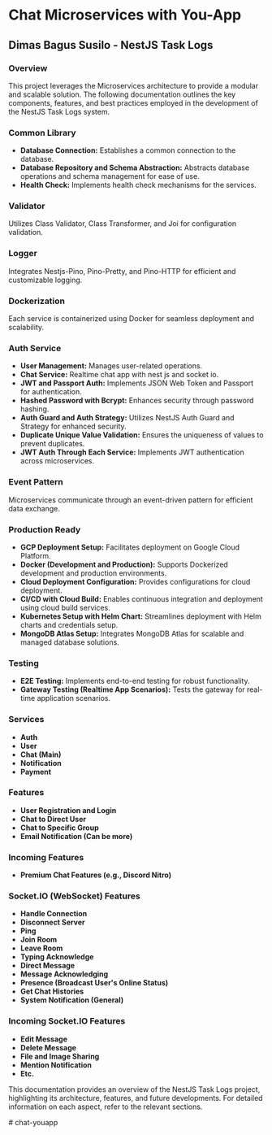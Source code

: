 <!DOCTYPE html>
<html lang="en">

<head>
  <meta charset="UTF-8">
  <meta name="viewport" content="width=device-width, initial-scale=1.0">
</head>

<body>

  <h1>Chat Microservices with You-App</h1>

<h2>Dimas Bagus Susilo -  NestJS Task Logs</h2>

<h3>Overview</h3>

  <p>This project leverages the Microservices architecture to provide a modular and scalable solution. The following documentation outlines the key components, features, and best practices employed in the development of the NestJS Task Logs system.</p>

<h3>Common Library</h3>

  <ul>
    <li><strong>Database Connection:</strong> Establishes a common connection to the database.</li>
    <li><strong>Database Repository and Schema Abstraction:</strong> Abstracts database operations and schema management for ease of use.</li>
    <li><strong>Health Check:</strong> Implements health check mechanisms for the services.</li>
  </ul>

<h3>Validator</h3>

  <p>Utilizes Class Validator, Class Transformer, and Joi for configuration validation.</p>

<h3>Logger</h3>

  <p>Integrates Nestjs-Pino, Pino-Pretty, and Pino-HTTP for efficient and customizable logging.</p>

<h3>Dockerization</h3>

  <p>Each service is containerized using Docker for seamless deployment and scalability.</p>

<h3>Auth Service</h3>

  <ul>
    <li><strong>User Management:</strong> Manages user-related operations.</li>
    <li><strong>Chat Service:</strong> Realtime chat app with nest js and socket io.</li>
    <li><strong>JWT and Passport Auth:</strong> Implements JSON Web Token and Passport for authentication.</li>
    <li><strong>Hashed Password with Bcrypt:</strong> Enhances security through password hashing.</li>
    <li><strong>Auth Guard and Auth Strategy:</strong> Utilizes NestJS Auth Guard and Strategy for enhanced security.</li>
    <li><strong>Duplicate Unique Value Validation:</strong> Ensures the uniqueness of values to prevent duplicates.</li>
    <li><strong>JWT Auth Through Each Service:</strong> Implements JWT authentication across microservices.</li>
  </ul>

<h3>Event Pattern</h3>

  <p>Microservices communicate through an event-driven pattern for efficient data exchange.</p>

<h3>Production Ready</h3>

  <ul>
    <li><strong>GCP Deployment Setup:</strong> Facilitates deployment on Google Cloud Platform.</li>
    <li><strong>Docker (Development and Production):</strong> Supports Dockerized development and production environments.</li>
    <li><strong>Cloud Deployment Configuration:</strong> Provides configurations for cloud deployment.</li>
    <li><strong>CI/CD with Cloud Build:</strong> Enables continuous integration and deployment using cloud build services.</li>
    <li><strong>Kubernetes Setup with Helm Chart:</strong> Streamlines deployment with Helm charts and credentials setup.</li>
    <li><strong>MongoDB Atlas Setup:</strong> Integrates MongoDB Atlas for scalable and managed database solutions.</li>
  </ul>

<h3>Testing</h3>

  <ul>
    <li><strong>E2E Testing:</strong> Implements end-to-end testing for robust functionality.</li>
    <li><strong>Gateway Testing (Realtime App Scenarios):</strong> Tests the gateway for real-time application scenarios.</li>
  </ul>

<h3>Services</h3>

  <ul>
    <li><strong>Auth</strong></li>
    <li><strong>User</strong></li>
    <li><strong>Chat (Main)</strong></li>
    <li><strong>Notification</strong></li>
    <li><strong>Payment</strong></li>
  </ul>

<h3>Features</h3>

  <ul>
    <li><strong>User Registration and Login</strong></li>
    <li><strong>Chat to Direct User</strong></li>
    <li><strong>Chat to Specific Group</strong></li>
    <li><strong>Email Notification (Can be more)</strong></li>
  </ul>

<h3>Incoming Features</h3>

  <ul>
    <li><strong>Premium Chat Features (e.g., Discord Nitro)</strong></li>
  </ul>

<h3>Socket.IO (WebSocket) Features</h3>

  <ul>
    <li><strong>Handle Connection</strong></li>
    <li><strong>Disconnect Server</strong></li>
    <li><strong>Ping</strong></li>
    <li><strong>Join Room</strong></li>
    <li><strong>Leave Room</strong></li>
    <li><strong>Typing Acknowledge</strong></li>
    <li><strong>Direct Message</strong></li>
    <li><strong>Message Acknowledging</strong></li>
    <li><strong>Presence (Broadcast User's Online Status)</strong></li>
    <li><strong>Get Chat Histories</strong></li>
    <li><strong>System Notification (General)</strong></li>
  </ul>

<h3>Incoming Socket.IO Features</h3>

  <ul>
    <li><strong>Edit Message</strong></li>
    <li><strong>Delete Message</strong></li>
    <li><strong>File and Image Sharing</strong></li>
    <li><strong>Mention Notification</strong></li>
    <li><strong>Etc.</strong></li>
  </ul>

  <p>This documentation provides an overview of the NestJS Task Logs project, highlighting its architecture, features, and future developments. For detailed information on each aspect, refer to the relevant sections.</p>

</body>

</html>
# chat-youapp
